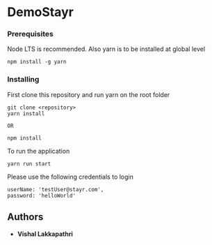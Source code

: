 # DemoStayr

### Prerequisites

Node LTS is recommended. Also yarn is to be installed at global level

```
npm install -g yarn
```

### Installing

First clone this repository and run yarn on the root folder

```
git clone <repository>
yarn install

OR

npm install

```

To run the application

```
yarn run start
```
Please use the following credentials to login
```
userName: 'testUser@stayr.com',
password: 'helloWorld'
```

## Authors

* **Vishal Lakkapathri**

